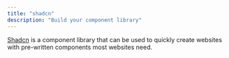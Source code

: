```yaml
---
title: "shadcn"
description: "Build your component library"
---
```


[Shadcn](https://ui.shadcn.com/) is a component library that can be used to
quickly create websites with pre-written components most websites need.

